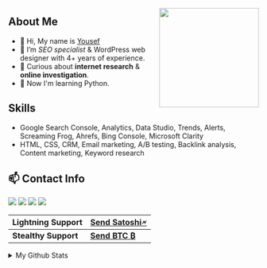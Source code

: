 <!-- Yousef Ebrahimi, SEO Specialist & Data Detective, helping you succeed through digital marketing. I provides comprehensive SEO services. -->
<a><img src="https://freesvg.org/img/simple-globe-search.png" align="right" height="200" width="200" ></a>

## About Me
- :wave: Hi, My name is [Yousef](https://yousefebrahimi.ir/)
- :briefcase: I’m *SEO specialist* & WordPress web designer with 4+ years of experience.
- :eyes: Curious about **internet research** & **online investigation**.
- :seedling: Now I'm learning Python.

## Skills
- Google Search Console, Analytics, Data Studio, Trends, Alerts, Screaming Frog, Ahrefs, Bing Console, Microsoft Clarity
- HTML, CSS, CRM, Email marketing, A/B testing, Backlink analysis, Content marketing, Keyword research

## :mailbox: Contact Info
<p align="left">  
<a href="https://twitter.com/yousefebrahimi0" target="blank"><img src="https://img.icons8.com/color/35/000000/twitter-squared.png"/></a>
<a href="https://linkedin.com/in/yousefebrahimi0" target="blank"><img src="https://img.icons8.com/color/35/000000/linkedin.png"/></a>
<a href="https://yousefebrahimi.ir/" target="blank"><img src="https://img.icons8.com/dusk/35/000000/resume.png"/></a>
<a href="mailto:yousef.ebrahimi.digital@gmail.com" target="blank"><img src="https://img.icons8.com/color/35/000000/gmail.png"/></a>
</p>

| Lightning Support | <a href="https://lntxbot.com/@yousefebrahimi0">Send Satoshi🗲</a> |
| ------------- | ------------- |
| **Stealthy Support** | <a href="https://paynym.is/+latevoice776">**Send BTC  ₿**</a> |


<details>
<summary>My Github Stats</summary>
  <p align="center">
  <a align="center"> <img src="https://komarev.com/ghpvc/?username=yousefebrahimi0&color=brightgreen" alt="yousefebrahimi0" /> </a>
    <br>
  <img align="center" src="https://github-readme-stats.vercel.app/api?username=yousefebrahimi0&&show_icons=true&title_color=e7e7e7&icon_color=878787&text_color=ffffff&bg_color=231f20" alt="Yousef Ebrahimi's Github Stats" alt="Yousef Ebrahimi's Github Status" />
    <br><br>
  <img align="center" src="https://github-profile-summary-cards.vercel.app/api/cards/profile-details?username=yousefebrahimi0&theme=monokai&&show_icons=true&title_color=e7e7e7&icon_color=878787&text_color=ffffff&bg_color=231f20" />
  </p>
</details>
